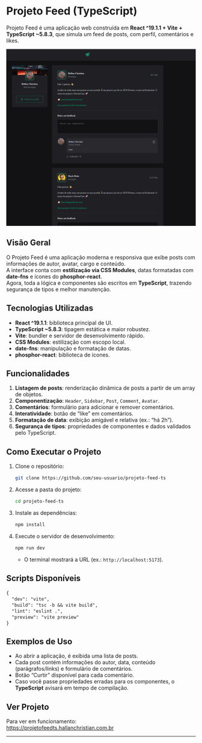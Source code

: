 # Projeto Feed (TypeScript)

Projeto Feed é uma aplicação web construída em **React ^19.1.1 + Vite + TypeScript ~5.8.3**, que simula um feed de posts, com perfil, comentários e likes.

[![Screenshot do Projeto](public/imageProjeto.png)](https://projetofeedts.hallanchristian.com.br)

## Visão Geral

O Projeto Feed é uma aplicação moderna e responsiva que exibe posts com informações de autor, avatar, cargo e conteúdo.  
A interface conta com **estilização via CSS Modules**, datas formatadas com **date-fns** e ícones do **phosphor-react**.  
Agora, toda a lógica e componentes são escritos em **TypeScript**, trazendo segurança de tipos e melhor manutenção.

## Tecnologias Utilizadas

- **React ^19.1.1**: biblioteca principal de UI.  
- **TypeScript ~5.8.3**: tipagem estática e maior robustez.  
- **Vite**: bundler e servidor de desenvolvimento rápido.  
- **CSS Modules**: estilização com escopo local.  
- **date-fns**: manipulação e formatação de datas.  
- **phosphor-react**: biblioteca de ícones.  

## Funcionalidades

1. **Listagem de posts**: renderização dinâmica de posts a partir de um array de objetos.  
2. **Componentização**: `Header`, `Sidebar`, `Post`, `Comment`, `Avatar`.  
3. **Comentários**: formulário para adicionar e remover comentários.  
4. **Interatividade**: botão de “like” em comentários.  
5. **Formatação de data**: exibição amigável e relativa (ex.: “há 2h”).  
6. **Segurança de tipos**: propriedades de componentes e dados validados pelo TypeScript.  

## Como Executar o Projeto

1. Clone o repositório:
   ```bash
   git clone https://github.com/seu-usuario/projeto-feed-ts
   ```
2. Acesse a pasta do projeto:
   ```bash
   cd projeto-feed-ts
   ```
3. Instale as dependências:
   ```bash
   npm install
   ```
4. Execute o servidor de desenvolvimento:
   ```bash
   npm run dev
   ```
   - O terminal mostrará a URL (ex.: `http://localhost:5173`).

## Scripts Disponíveis

```jsonc
{
  "dev": "vite",
  "build": "tsc -b && vite build",
  "lint": "eslint .",
  "preview": "vite preview"
}
```

## Exemplos de Uso

- Ao abrir a aplicação, é exibida uma lista de posts.  
- Cada post contém informações do autor, data, conteúdo (parágrafos/links) e formulário de comentários.  
- Botão “Curtir” disponível para cada comentário.  
- Caso você passe propriedades erradas para os componentes, o **TypeScript** avisará em tempo de compilação.  

## Ver Projeto

Para ver em funcionamento:  
https://projetofeedts.hallanchristian.com.br

---
